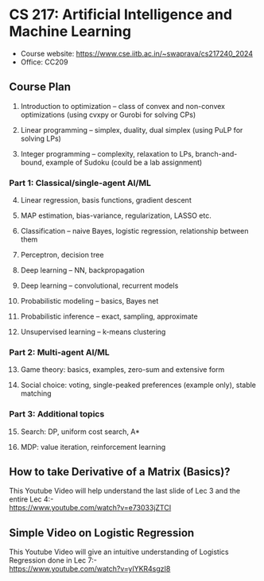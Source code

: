 # CS 217: Artificial Intelligence and Machine Learning

- Course website: <https://www.cse.iitb.ac.in/~swaprava/cs217240_2024>
- Office: CC209

## Course Plan

1. Introduction to optimization – class of convex and non-convex optimizations (using cvxpy or Gurobi for solving CPs)

2. Linear programming – simplex, duality, dual simplex (using PuLP for solving LPs)

3. Integer programming – complexity, relaxation to LPs, branch-and-bound, example of Sudoku (could be a lab assignment)

### Part 1: Classical/single-agent AI/ML

4. Linear regression, basis functions, gradient descent

5. MAP estimation, bias-variance, regularization, LASSO etc.

6. Classification – naive Bayes, logistic regression, relationship between them

7. Perceptron, decision tree

8. Deep learning – NN, backpropagation

9. Deep learning – convolutional, recurrent models

10. Probabilistic modeling – basics, Bayes net

11. Probabilistic inference – exact, sampling, approximate

12. Unsupervised learning – k-means clustering

### Part 2: Multi-agent AI/ML

13. Game theory: basics, examples, zero-sum and extensive form

14. Social choice: voting, single-peaked preferences (example only), stable matching

### Part 3: Additional topics

15. Search: DP, uniform cost search, A*

16. MDP: value iteration, reinforcement learning

## How to take Derivative of a Matrix (Basics)?

This Youtube Video will help understand the last slide of Lec 3 and the entire Lec 4:-<br/>
https://www.youtube.com/watch?v=e73033jZTCI

## Simple Video on Logistic Regression

This Youtube Video will give an intuitive understanding of Logistics Regression done in Lec 7:-<br/>
https://www.youtube.com/watch?v=yIYKR4sgzI8
